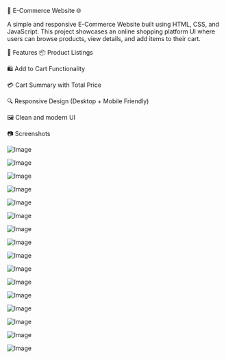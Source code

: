 🛒 E-Commerce Website 🌐

A simple and responsive E-Commerce Website built using HTML, CSS, and JavaScript. This project showcases an online shopping platform UI where users can browse products, view details, and add items to their cart.

📌 Features
📦 Product Listings

🛍️ Add to Cart Functionality

💳 Cart Summary with Total Price

🔍 Responsive Design (Desktop + Mobile Friendly)

🖼️ Clean and modern UI

📷 Screenshots

![Image](https://github.com/user-attachments/assets/deccb70d-7dad-4a0f-973e-7a94154c53f4)

![Image](https://github.com/user-attachments/assets/4e2c13fd-e687-4b9c-80f6-39b2480af15c)

![Image](https://github.com/user-attachments/assets/b820e88a-5a71-4e5f-b29b-fa73df1f0bab)

![Image](https://github.com/user-attachments/assets/67f489e1-d4f5-4ccb-8ea9-ed191652f59c)

![Image](https://github.com/user-attachments/assets/0ba84e90-ae6f-43e5-8f01-026c0c7b050c)

![Image](https://github.com/user-attachments/assets/e74ffa52-3305-40de-a973-75a23ae2f42f)

![Image](https://github.com/user-attachments/assets/01e791e9-9089-4436-88f4-7c1d7048ba4e)

![Image](https://github.com/user-attachments/assets/369cf322-5f8f-4f96-bbab-c43b6643d2c9)

![Image](https://github.com/user-attachments/assets/0b7145e0-8305-42db-976a-1724257d4491)

![Image](https://github.com/user-attachments/assets/ef90be2c-bbd8-4322-93a8-bf607bdc524d)

![Image](https://github.com/user-attachments/assets/82bfd4c4-a8ad-48d7-9105-0f957a60f19e)

![Image](https://github.com/user-attachments/assets/91419b7d-411a-4911-b19e-2304715167ba)

![Image](https://github.com/user-attachments/assets/95ec2953-6b90-4a3e-9d1b-a6711a288567)

![Image](https://github.com/user-attachments/assets/51249c40-c401-4020-958d-9b016f278b99)

![Image](https://github.com/user-attachments/assets/9df4f988-74b8-47df-882f-ed90b9d2ce51)

![Image](https://github.com/user-attachments/assets/5aff04dd-3253-4b66-8779-d5c7250d5a7c)
